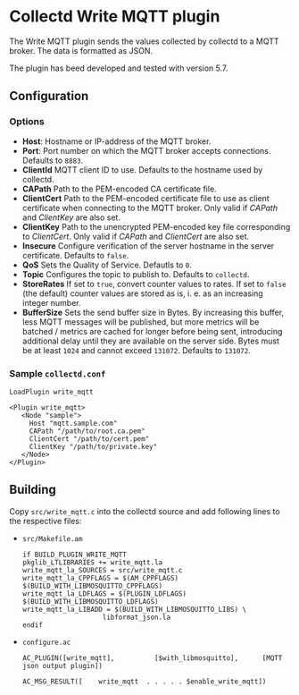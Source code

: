 # Collectd Write MQTT plugin

The Write MQTT plugin sends the values collected by collectd to a MQTT broker. The data is formatted as JSON.

The plugin has beed developed and tested with version 5.7.

## Configuration

### Options

* **Host**: Hostname or IP-address of the MQTT broker.
* **Port**: Port number on which the MQTT broker accepts connections. Defaults to `8883`.
* **ClientId** MQTT client ID to use. Defaults to the hostname used by collectd.
* **CAPath** Path to the PEM-encoded CA certificate file.
* **ClientCert** Path to the PEM-encoded certificate file to use as client certificate when connecting to the MQTT broker. Only valid if *CAPath* and *ClientKey* are also set.
* **ClientKey** Path to the unencrypted PEM-encoded key file corresponding to *ClientCert*. Only valid if *CAPath* and *ClientCert* are also set.
* **Insecure** Configure verification of the server hostname in the server certificate. Defaults to `false`.
* **QoS** Sets the Quality of Service. Defautls to `0`.
* **Topic** Configures the topic to publish to. Defaults to `collectd`.
* **StoreRates** If set to `true`, convert counter values to rates. If set to `false` (the default) counter values are stored as is, i. e. as an increasing integer number.
* **BufferSize** Sets the send buffer size in Bytes. By increasing this buffer, less MQTT messages will be published, but more metrics will be batched / metrics are cached for longer before being sent, introducing additional delay until they are available on the server side. Bytes must be at least `1024` and cannot exceed `131072`. Defaults to `131072`.

### Sample `collectd.conf`

```
LoadPlugin write_mqtt

<Plugin write_mqtt>
   <Node "sample">
     Host "mqtt.sample.com"
     CAPath "/path/to/root.ca.pem"
     ClientCert "/path/to/cert.pem"
     ClientKey "/path/to/private.key"
   </Node>
</Plugin>
```
## Building

Copy `src/write_mqtt.c` into the collectd source and add following lines to the respective files:

* `src/Makefile.am`
    ```
    if BUILD_PLUGIN_WRITE_MQTT
    pkglib_LTLIBRARIES += write_mqtt.la
    write_mqtt_la_SOURCES = src/write_mqtt.c
    write_mqtt_la_CPPFLAGS = $(AM_CPPFLAGS) $(BUILD_WITH_LIBMOSQUITTO_CPPFLAGS)
    write_mqtt_la_LDFLAGS = $(PLUGIN_LDFLAGS) $(BUILD_WITH_LIBMOSQUITTO_LDFLAGS)
    write_mqtt_la_LIBADD = $(BUILD_WITH_LIBMOSQUITTO_LIBS) \
                        libformat_json.la
    endif
    ````
* `configure.ac`
    ```
    AC_PLUGIN([write_mqtt],          [$with_libmosquitto],      [MQTT json output plugin])
    ```
    ```
    AC_MSG_RESULT([    write_mqtt  . . . . . $enable_write_mqtt])
    ```